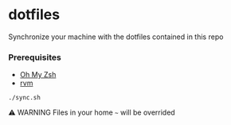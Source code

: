 # dotfiles

Synchronize your machine with the dotfiles contained in this repo

### Prerequisites
- [Oh My Zsh](https://ohmyz.sh)
- [rvm](https://rvm.io/)


```
./sync.sh
```

:warning: WARNING
Files in your home `~` will be overrided
